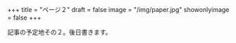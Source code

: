 +++
title = "ページ２"
draft = false
image = "/img/paper.jpg"
showonlyimage = false
+++

記事の予定地その２。後日書きます。
